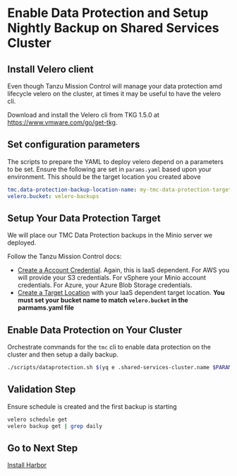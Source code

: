 # Enable Data Protection and Setup Nightly Backup on Shared Services Cluster

## Install Velero client

Even though Tanzu Mission Control will manage your data protection amd lifecycle velero on the cluster, at times it may be useful to have the velero cli.

Download and install the Velero cli from TKG 1.5.0 at https://www.vmware.com/go/get-tkg.

## Set configuration parameters

The scripts to prepare the YAML to deploy velero depend on a parameters to be set.  Ensure the following are set in `params.yaml` based upon your environment.  This should be the target location you created above

```yaml
tmc.data-protection-backup-location-name: my-tmc-data-protection-target-location
velero.bucket: velero-backups
```

## Setup Your Data Protection Target

We will place our TMC Data Protection backups in the Minio server we deployed.

Follow the Tanzu Mission Control docs:

- [Create a Account Credential](https://docs.vmware.com/en/VMware-Tanzu-Mission-Control/services/tanzumc-using/GUID-30DAD680-FA77-48E3-990B-1DFC250372FA.html).  Again, this is IaaS dependent.  For AWS you will provide your S3 credentials. For vSphere your Minio account credentials.  For Azure, your Azure Blob Storage credentials.
- [Create a Target Location](https://docs.vmware.com/en/VMware-Tanzu-Mission-Control/services/tanzumc-using/GUID-867683CE-8AF0-4DC7-9121-81AD507EDB3B.html?hWord=N4IghgNiBcIC5gE4HMCmcAEED2BjMcAltgHYDOIAvkA) with your IaaS dependent target location.  **You must set your bucket name to match `velero.bucket` in the parmams.yaml file**

## Enable Data Protection on Your Cluster

Orchestrate commands for the `tmc` cli to enable data protection on the cluster and then setup a daily backup.

```bash
./scripts/dataprotection.sh $(yq e .shared-services-cluster.name $PARAMS_YAML)
```

## Validation Step

Ensure schedule is created and the first backup is starting

```bash
velero schedule get
velero backup get | grep daily
```

## Go to Next Step

[Install Harbor](../shared-services-cluster/10_harbor.md)
